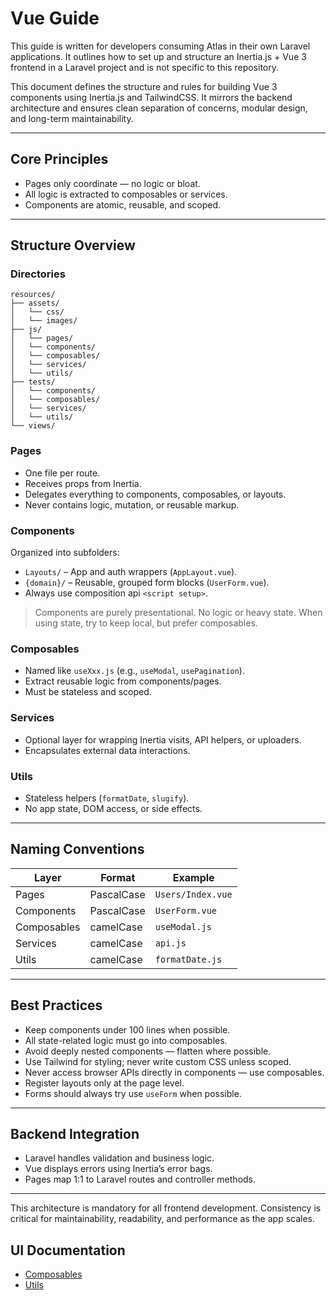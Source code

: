 # Vue Guide

This guide is written for developers consuming Atlas in their own Laravel applications. It outlines how to set up and structure an Inertia.js + Vue 3 frontend in a Laravel project and is not specific to this repository.

This document defines the structure and rules for building Vue 3 components using Inertia.js and TailwindCSS. It mirrors the backend architecture and ensures clean separation of concerns, modular design, and long-term maintainability.

---

## Core Principles

- Pages only coordinate — no logic or bloat.
- All logic is extracted to composables or services.
- Components are atomic, reusable, and scoped.

---

## Structure Overview

### Directories

    resources/
    ├── assets/ 
    │   └── css/
    │   └── images/
    ├── js/
    │   └── pages/
    │   └── components/
    │   └── composables/
    │   └── services/
    │   └── utils/
    ├── tests/
    │   └── components/
    │   └── composables/
    │   └── services/
    │   └── utils/
    └── views/

### Pages

- One file per route.
- Receives props from Inertia.
- Delegates everything to components, composables, or layouts.
- Never contains logic, mutation, or reusable markup.

### Components

Organized into subfolders:
- `Layouts/` – App and auth wrappers (`AppLayout.vue`).
- `{domain}/` – Reusable, grouped form blocks (`UserForm.vue`).
- Always use composition api `<script setup>`.

> Components are purely presentational. No logic or heavy state. When using state, try to keep local, but prefer composables.

### Composables

- Named like `useXxx.js` (e.g., `useModal`, `usePagination`).
- Extract reusable logic from components/pages.
- Must be stateless and scoped.

### Services

- Optional layer for wrapping Inertia visits, API helpers, or uploaders.
- Encapsulates external data interactions.

### Utils

- Stateless helpers (`formatDate`, `slugify`).
- No app state, DOM access, or side effects.

---

## Naming Conventions

| Layer       | Format     | Example             |
|-------------|------------|---------------------|
| Pages       | PascalCase | `Users/Index.vue`   |
| Components  | PascalCase | `UserForm.vue`      |
| Composables | camelCase  | `useModal.js`       |
| Services    | camelCase  | `api.js`            |
| Utils       | camelCase  | `formatDate.js`     |

---

## Best Practices

- Keep components under 100 lines when possible.
- All state-related logic must go into composables.
- Avoid deeply nested components — flatten where possible.
- Use Tailwind for styling; never write custom CSS unless scoped.
- Never access browser APIs directly in components — use composables.
- Register layouts only at the page level.
- Forms should always try use `useForm` when possible.

---

## Backend Integration

- Laravel handles validation and business logic.
- Vue displays errors using Inertia’s error bags.
- Pages map 1:1 to Laravel routes and controller methods.

---

This architecture is mandatory for all frontend development. Consistency is critical for maintainability, readability, and performance as the app scales.

## UI Documentation

- [Composables](ui/composables.md)
- [Utils](ui/utils.md)
